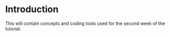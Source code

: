# Introduction
This will contain concepts and coding tools used for the second week of the tutorial. 


